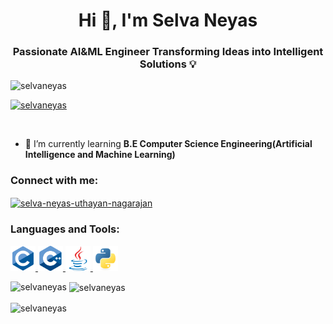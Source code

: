 <h1 align="center">Hi 👋, I'm Selva Neyas</h1>
<h3 align="center">Passionate AI&ML Engineer Transforming Ideas into Intelligent Solutions 💡</h3>

<p align="left"> <img src="https://komarev.com/ghpvc/?username=selvaneyas&label=Profile%20views&color=0e75b6&style=flat" alt="selvaneyas" /> </p>

<p align="left"> <a href="https://github.com/ryo-ma/github-profile-trophy"><img src="https://github-profile-trophy.vercel.app/?username=selvaneyas" alt="selvaneyas" /></a> </p>

<p align="left"> <a href="https://twitter.com/" target="blank"><img src="https://img.shields.io/twitter/follow/?logo=twitter&style=for-the-badge" alt="" /></a> </p>

- 🌱 I’m currently learning **B.E Computer Science Engineering(Artificial Intelligence and Machine Learning)**

<h3 align="left">Connect with me:</h3>
<p align="left">
<a href="https://linkedin.com/in/selva-neyas-u" target="blank"><img align="center" src="https://raw.githubusercontent.com/rahuldkjain/github-profile-readme-generator/master/src/images/icons/Social/linked-in-alt.svg" alt="selva-neyas-uthayan-nagarajan" height="30" width="40" /></a>
</p>

<h3 align="left">Languages and Tools:</h3>
<p align="left"> <a href="https://www.cprogramming.com/" target="_blank" rel="noreferrer"> <img src="https://raw.githubusercontent.com/devicons/devicon/master/icons/c/c-original.svg" alt="c" width="40" height="40"/> </a> <a href="https://www.w3schools.com/cpp/" target="_blank" rel="noreferrer"> <img src="https://raw.githubusercontent.com/devicons/devicon/master/icons/cplusplus/cplusplus-original.svg" alt="cplusplus" width="40" height="40"/> </a> <a href="https://www.java.com" target="_blank" rel="noreferrer"> <img src="https://raw.githubusercontent.com/devicons/devicon/master/icons/java/java-original.svg" alt="java" width="40" height="40"/> </a> <a href="https://www.python.org" target="_blank" rel="noreferrer"> <img src="https://raw.githubusercontent.com/devicons/devicon/master/icons/python/python-original.svg" alt="python" width="40" height="40"/> </a> </p>

<p><img align="left" src="https://github-readme-stats.vercel.app/api/top-langs?username=selvaneyas&show_icons=true&locale=en&layout=compact" alt="selvaneyas" /></p>

<p>&nbsp;<img align="center" src="https://github-readme-stats.vercel.app/api?username=selvaneyas&show_icons=true&locale=en" alt="selvaneyas" /></p>

<p><img align="center" src="https://github-readme-streak-stats.herokuapp.com/?user=selvaneyas&" alt="selvaneyas" /></p>
